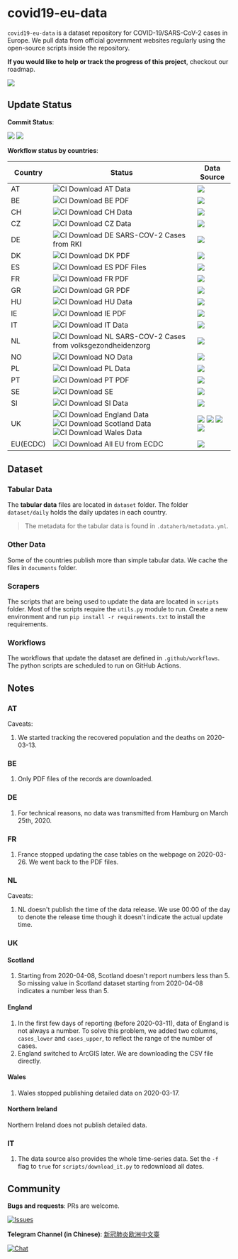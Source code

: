 # covid19-eu-data

`covid19-eu-data` is a dataset repository for COVID-19/SARS-CoV-2 cases in Europe. We pull data from official government websites regularly using the open-source scripts inside the repository.

**If you would like to help or track the progress of this project**, checkout our roadmap.

[![](https://img.shields.io/badge/roadmap-data--pipeline-blueviolet)](https://github.com/orgs/covid19-eu-zh/projects/1)

## Update Status

**Commit Status**:

![](https://img.shields.io/github/last-commit/covid19-eu-zh/covid19-eu-data/master) ![](https://img.shields.io/github/commit-activity/w/covid19-eu-zh/covid19-eu-data)

**Workflow status by countries**:

| Country | Status | Data Source |
| ------------- | ------------- | --- |
| AT | ![CI Download AT Data](https://github.com/covid19-eu-zh/covid19-eu-data/workflows/CI%20Download%20AT%20Data/badge.svg) | [![](https://img.shields.io/badge/Data%20Source-sozialministerium.at-informational)](https://www.sozialministerium.at/Informationen-zum-Coronavirus/Neuartiges-Coronavirus-(2019-nCov).html) |
| BE | ![CI Download BE PDF](https://github.com/covid19-eu-zh/covid19-eu-data/workflows/CI%20Download%20BE%20PDF/badge.svg) | [![](https://img.shields.io/badge/Data%20Source-epidemio.wiv--isp.be-informational)](https://epidemio.wiv-isp.be/ID/Pages/2019-nCoV_epidemiological_situation.aspx) |
| CH | ![CI Download CH Data](https://github.com/covid19-eu-zh/covid19-eu-data/workflows/CI%20Download%20CH%20Data/badge.svg) | [![](https://img.shields.io/badge/Data%20Source-epidemio.wiv--daenuprobst/covid19--cases--switzerland-informational)](https://github.com/daenuprobst/covid19-cases-switzerland) |
| CZ | ![CI Download CZ Data](https://github.com/covid19-eu-zh/covid19-eu-data/workflows/CI%20Download%20CZ%20Data/badge.svg) | [![](https://img.shields.io/badge/Data%20Source-onemocneni--aktualne.mzcr.cz-informational)](https://onemocneni-aktualne.mzcr.cz/covid-19) |
| DE | ![CI Download DE SARS-COV-2 Cases from RKI](https://github.com/covid19-eu-zh/covid19-eu-data/workflows/CI%20Download%20DE%20SARS-COV-2%20Cases%20from%20RKI/badge.svg) | [![](https://img.shields.io/badge/Data%20Source-rki.de-informational)](https://www.rki.de/DE/Content/InfAZ/N/Neuartiges_Coronavirus/Fallzahlen.html) |
| DK  | ![CI Download DK PDF](https://github.com/covid19-eu-zh/covid19-eu-data/workflows/CI%20Download%20DK%20PDF/badge.svg)  | [![](https://img.shields.io/badge/Data%20Source-ssi.dk-informational)](https://www.ssi.dk/aktuelt/sygdomsudbrud/coronavirus/covid-19-i-danmark-epidemiologisk-overvaagningsrapport) |
| ES  | ![CI Download ES PDF Files](https://github.com/covid19-eu-zh/covid19-eu-data/workflows/CI%20Download%20ES%20PDF%20Files/badge.svg)  | [![](https://img.shields.io/badge/Data%20Source-mscbs.gob.es-informational)](http://www.mscbs.gob.es/profesionales/saludPublica/ccayes/alertasActual/nCov-China/situacionActual.htm) |
| FR  | ![CI Download FR PDF](https://github.com/covid19-eu-zh/covid19-eu-data/workflows/CI%20Download%20FR%20PDF/badge.svg) | [![](https://img.shields.io/badge/Data%20Source-santepubliquefrance.fr-informational)](https://www.santepubliquefrance.fr/maladies-et-traumatismes/maladies-et-infections-respiratoires/infection-a-coronavirus/articles/infection-au-nouveau-coronavirus-sars-cov-2-covid-19-france-et-monde) |
| GR | ![CI Download GR PDF](https://github.com/covid19-eu-zh/covid19-eu-data/workflows/CI%20Download%20GR%20PDF/badge.svg) | [![](https://img.shields.io/badge/Data%20Source-eody.gov.gr-informational)](https://eody.gov.gr/neos-koronaios-covid-19/) |
| HU  | ![CI Download HU Data](https://github.com/covid19-eu-zh/covid19-eu-data/workflows/CI%20Download%20HU%20Data/badge.svg) | [![](https://img.shields.io/badge/Data%20Source-koronavirus.gov.hu-informational)](https://koronavirus.gov.hu/) |
| IE | ![CI Download IE PDF](https://github.com/covid19-eu-zh/covid19-eu-data/workflows/CI%20Download%20IE%20PDF/badge.svg) | [![](https://img.shields.io/badge/Data%20Source-hpsc.ie-informational)](https://www.hpsc.ie/a-z/respiratory/coronavirus/novelcoronavirus/casesinireland/) |
| IT | ![CI Download IT Data](https://github.com/covid19-eu-zh/covid19-eu-data/workflows/CI%20Download%20IT%20Data/badge.svg) | [![](https://img.shields.io/badge/Data%20Source-pcm--dpc/COVID--19-informational)](https://github.com/pcm-dpc/COVID-19/blob/master/dati-json/dpc-covid19-ita-province-latest.json) |
| NL | ![CI Download NL SARS-COV-2 Cases from volksgezondheidenzorg](https://github.com/covid19-eu-zh/covid19-eu-data/workflows/CI%20Download%20NL%20SARS-COV-2%20Cases%20from%20volksgezondheidenzorg/badge.svg) | [![](https://img.shields.io/badge/Data%20Source-volksgezondheidenzorg.info-informational)](https://www.volksgezondheidenzorg.info/onderwerp/infectieziekten/regionaal-internationaal/coronavirus-covid-19#node-coronavirus-covid-19-meldingen) |
| NO | ![CI Download NO Data](https://github.com/covid19-eu-zh/covid19-eu-data/workflows/CI%20Download%20NO%20Data/badge.svg) | [![](https://img.shields.io/badge/Data%20Source-fhi.no-informational)](https://www.fhi.no/en/id/infectious-diseases/coronavirus/daily-reports/daily-reports-COVID19/) |
| PL | ![CI Download PL Data](https://github.com/covid19-eu-zh/covid19-eu-data/workflows/CI%20Download%20PL%20Data/badge.svg) | [![](https://img.shields.io/badge/Data%20Source-gov.pl-informational)](https://www.gov.pl/web/koronawirus/wykaz-zarazen-koronawirusem-sars-cov-2) |
| PT | ![CI Download PT PDF](https://github.com/covid19-eu-zh/covid19-eu-data/workflows/CI%20Download%20PT%20PDF/badge.svg) | [![](https://img.shields.io/badge/Data%20Source-covid19.min--saude.pt-informational)](https://covid19.min-saude.pt/relatorio-de-situacao/) |
| SE | ![CI Download SE](https://github.com/covid19-eu-zh/covid19-eu-data/workflows/CI%20Download%20SE/badge.svg) | [![](https://img.shields.io/badge/Data%20Source-folkhalsomyndigheten.se-informational)](https://www.folkhalsomyndigheten.se/smittskydd-beredskap/utbrott/aktuella-utbrott/covid-19/aktuellt-epidemiologiskt-lage/)  |
| SI | ![CI Download SI Data](https://github.com/covid19-eu-zh/covid19-eu-data/workflows/CI%20Download%20SI%20Data/badge.svg) | [![](https://img.shields.io/badge/Data%20Source-gov.si-informational)](https://www.gov.si/en/topics/coronavirus-disease-covid-19/) |
| UK | ![CI Download England Data](https://github.com/covid19-eu-zh/covid19-eu-data/workflows/CI%20Download%20England%20Data/badge.svg)  ![CI Download Scotland Data](https://github.com/covid19-eu-zh/covid19-eu-data/workflows/CI%20Download%20Scotland%20Data/badge.svg)  ![CI Download Wales Data](https://github.com/covid19-eu-zh/covid19-eu-data/workflows/CI%20Download%20Wales%20Data/badge.svg)  | [![](https://img.shields.io/badge/Data%20Source-official_arcgis-informational)](https://www.arcgis.com/sharing/rest/content/items/b684319181f94875a6879bbc833ca3a6/data) [![](https://img.shields.io/badge/Data%20Source-gov.scot-informational)](https://www.gov.scot/coronavirus-covid-19/) [![](https://img.shields.io/badge/Data%20Source-phw.nhs.wales-informational)](https://phw.nhs.wales/news/public-health-wales-statement-on-novel-coronavirus-outbreak/) [![](https://img.shields.io/badge/Data%20Source-publichealth.hscni.net-informational)](https://www.publichealth.hscni.net/news/covid-19-coronavirus#situation-in-northern-ireland) |
| EU(ECDC) | ![CI Download All EU from ECDC](https://github.com/covid19-eu-zh/covid19-eu-data/workflows/CI%20Download%20All%20EU%20from%20ECDC/badge.svg) |  [![](https://img.shields.io/badge/Data%20Source-ecdc.europa.eu-informational)](https://www.ecdc.europa.eu/en/cases-2019-ncov-eueea) |


## Dataset

### Tabular Data

The **tabular data** files are located in `dataset` folder. The folder `dataset/daily` holds the daily updates in each country.

> The metadata for the tabular data is found in `.dataherb/metadata.yml`.

### Other Data

Some of the countries publish more than simple tabular data. We cache the files in `documents` folder.

### Scrapers

The scripts that are being used to update the data are located in `scripts` folder. Most of the scripts require the `utils.py` module to run. Create a new environment and run `pip install -r requirements.txt` to install the requirements.

### Workflows

The workflows that update the dataset are defined in `.github/workflows`. The python scripts are scheduled to run on GitHub Actions.

## Notes

### AT

Caveats:

1. We started tracking the recovered population and the deaths on 2020-03-13.

### BE

1. Only PDF files of the records are downloaded.

### DE

1. For technical reasons, no data was transmitted from Hamburg on March 25th, 2020.

### FR

1. France stopped updating the case tables on the webpage on 2020-03-26. We went back to the PDF files.

### NL

Caveats:

1. NL doesn't publish the time of the data release. We use 00:00 of the day to denote the release time though it doesn't indicate the actual update time.

### UK

#### Scotland

1. Starting from 2020-04-08, Scotland doesn't report numbers less than 5. So missing value in Scotland dataset starting from 2020-04-08 indicates a number less than 5.

#### England

1. In the first few days of reporting (before 2020-03-11), data of England is not always a number. To solve this problem, we added two columns, `cases_lower` and `cases_upper`, to reflect the range of the number of cases.
2. England switched to ArcGIS later. We are downloading the CSV file directly.

#### Wales

1. Wales stopped publishing detailed data on 2020-03-17.

#### Northern Ireland

Northern Ireland does not publish detailed data.

### IT

1. The data source also provides the whole time-series data. Set the `-f` flag to `true` for `scripts/download_it.py` to redownload all dates.


## Community

**Bugs and requests**: PRs are welcome.

[![Issues](http://img.shields.io/github/issues/covid19-eu-zh/covid19-eu-data.svg)]( https://github.com/covid19-eu-zh/covid19-eu-data/issues )

**Telegram Channel (in Chinese)**: [新冠肺炎欧洲中文臺](https://t.me/s/covid19_eu_zh_c)

[![Chat](http://img.shields.io/badge/telegram-covid19__eu__zh__c-blue.svg)](https://t.me/s/covid19_eu_zh_c)
